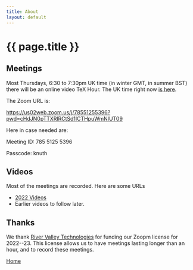```yaml
---
title: About
layout: default
---
```


# {{ page.title }}

## Meetings

Most Thursdays, 6:30 to 7:30pm UK time (in winter GMT, in summer BST)
there will be an online video TeX Hour. The UK time right now [is
here](https://time.is/UK).

The Zoom URL is:

<https://us02web.zoom.us/j/78551255396?pwd=cHdJN0pTTXRlRCtSd1lCTHpuWmNIUT09>

Here in case needed are:

Meeting ID: 785 5125 5396

Passcode: knuth


## Videos

Most of the meetings are recorded. Here are some URLs

* [2022 Videos](https://www.youtube.com/playlist?list=PLw1FZfIX1w7hMtao93q9imCCYc4aoXahy)
* Earlier videos to follow later.

## Thanks

We thank [River Valley Technologies](https://rivervalley.io/) for
funding our Zoopm license for 2022--23. This license allows us to
have meetings lasting longer than an hour, and to record these
meetings.


[Home](/)
